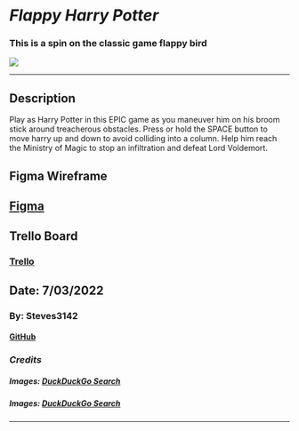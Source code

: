# **_Flappy Harry Potter_**

### This is a spin on the classic game flappy bird

![](https://th.bing.com/th/id/OIP.kU0IETUqvl8C-_wuglGx-gHaQC?pid=ImgDet&rs=1)

---

## Description

Play as Harry Potter in this EPIC game as you maneuver him on his broom stick around treacherous obstacles. Press or hold the SPACE button to move harry up and down to avoid colliding into a column. Help him reach the Ministry of Magic to stop an infiltration and defeat Lord Voldemort.

## Figma Wireframe

## [Figma](https://www.figma.com/file/uShfOQwFtMyl6LzNc6gGo0/Flappy-Bird?node-id=0%3A3)

## Trello Board

### [Trello](https://trello.com/invite/b/zjYGCIqb/b680a17e61ea675bfa4c2d83e554b105/unit-1-project-prompt)

## Date: 7/03/2022

### By: Steves3142

#### [GitHub](https://github.com/steves3142)

### **_Credits_**

##### Images: [DuckDuckGo Search](https://th.bing.com/th/id/OIP.kU0IETUqvl8C-_wuglGx-gHaQC?pid=ImgDet&rs=1)

##### Images: [DuckDuckGo Search](https://i.etsystatic.com/30347444/r/il/bf1cdb/3184155298/il_fullxfull.3184155298_2ipz.jpg)

---
